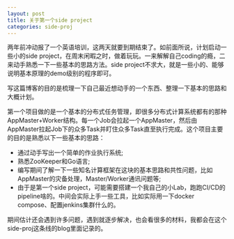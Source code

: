 ```yaml
---
layout: post
title: 关于第一个side project
categories: side-proj
---
```


两年前冲动报了一个英语培训，这两天就要到期结束了。如前面所说，计划启动一些小的side project，在周末闲暇之时，做着玩玩。一来解解自己coding的瘾，二来动手熟悉一下一些基本的思路方法。side project不求大，就是一些小的、能够说明基本原理的demo级别的程序即可。

写这篇博客的目的是梳理一下自己最近想动手的一个东西、整理一下基本的思路和大概计划。

第一个项目做的是一个基本的分布式任务管理，即很多分布式计算系统都有的那种AppMaster+Worker结构。每一个Job会拉起一个AppMaster，然后由AppMaster拉起Job下的众多Task并盯住众多Task直至执行完成。这个项目主要的目的是熟悉以下一些基本的思路：

- 通过动手写出一个简单的作业执行系统;
- 熟悉ZooKeeper和Go语言;
- 编写期间了解一下一些知名计算框架在这块的基本思路和共性问题，比如AppMaster的灾备处理，Master/Worker通讯问题等;
- 由于是第一个side project，可能需要搭建一个我自己的小Lab，跑跑CI/CD的pipeline啥的。中间会实际上手一些工具，比如实际用一下docker compose、配置jenkins集群什么的。

期间估计还会遇到许多问题，遇到就逐步解决，也会看很多的材料，我都会在这个side-proj这条线的blog里面记录的。
